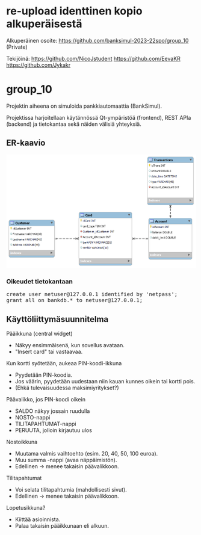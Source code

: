 # re-upload identtinen kopio alkuperäisestä
Alkuperäinen osoite:
https://github.com/banksimul-2023-22spo/group_10    (Private)

Tekijöinä: 
https://github.com/NicoJstudent
https://github.com/EevaKR
https://github.com/Jykakr


# group_10

Projektin aiheena on simuloida pankkiautomaattia (BankSimul).

Projektissa harjoitellaan käytännössä Qt-ympäristöä (frontend), REST APIa (backend) ja tietokantaa sekä näiden välisiä yhteyksiä.  

## ER-kaavio

<img src="BankSimul_ER_R10.png">

### Oikeudet tietokantaan

<pre>
create user netuser@127.0.0.1 identified by 'netpass';
grant all on bankdb.* to netuser@127.0.0.1;
</pre>

## Käyttöliittymäsuunnitelma

Pääikkuna (central widget)
- Näkyy ensimmäisenä, kun sovellus avataan.
- "Insert card" tai vastaavaa.

Kun kortti syötetään, aukeaa PIN-koodi-ikkuna
- Pyydetään PIN-koodia.
- Jos väärin, pyydetään uudestaan niin kauan kunnes oikein tai kortti pois.
- (Ehkä tulevaisuudessa maksimiyritykset?)

Päävalikko, jos PIN-koodi oikein
- SALDO näkyy jossain ruudulla
- NOSTO-nappi
- TILITAPAHTUMAT-nappi
- PERUUTA, jolloin kirjautuu ulos

Nostoikkuna
- Muutama valmis vaihtoehto (esim. 20, 40, 50, 100 euroa).
- Muu summa -nappi (avaa näppäimistön).
- Edellinen -> menee takaisin päävalikkoon.

Tilitapahtumat 
- Voi selata tilitapahtumia (mahdollisesti sivut).
- Edellinen -> menee takaisin päävalikkoon.

Lopetusikkuna?
- Kiittää asioinnista.
- Palaa takaisin pääikkunaan eli alkuun.